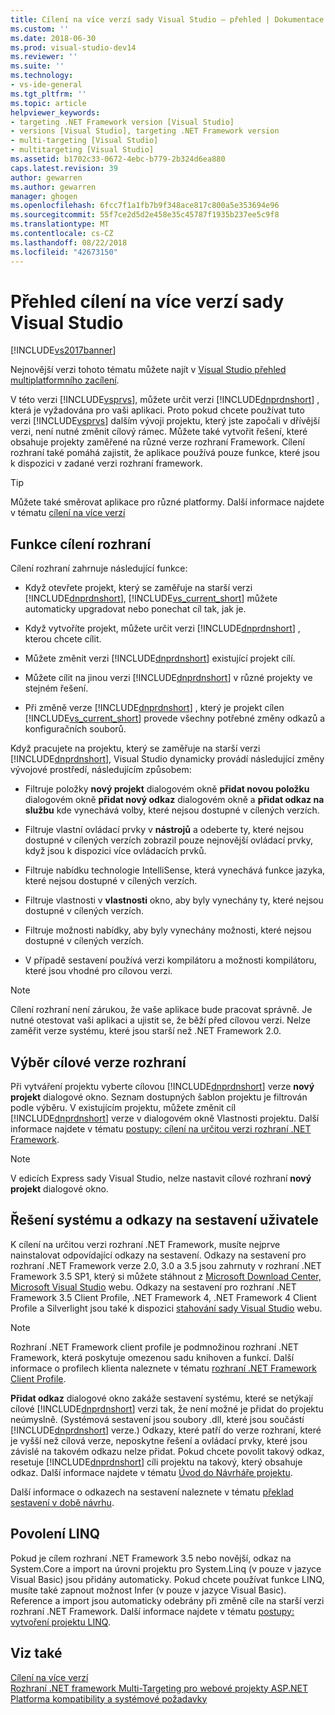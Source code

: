 ```yaml
---
title: Cílení na více verzí sady Visual Studio – přehled | Dokumentace Microsoftu
ms.custom: ''
ms.date: 2018-06-30
ms.prod: visual-studio-dev14
ms.reviewer: ''
ms.suite: ''
ms.technology:
- vs-ide-general
ms.tgt_pltfrm: ''
ms.topic: article
helpviewer_keywords:
- targeting .NET Framework version [Visual Studio]
- versions [Visual Studio], targeting .NET Framework version
- multi-targeting [Visual Studio]
- multitargeting [Visual Studio]
ms.assetid: b1702c33-0672-4ebc-b779-2b324d6ea880
caps.latest.revision: 39
author: gewarren
ms.author: gewarren
manager: ghogen
ms.openlocfilehash: 6fcc7f1a1fb7b9f348ace817c800a5e353694e96
ms.sourcegitcommit: 55f7ce2d5d2e458e35c45787f1935b237ee5c9f8
ms.translationtype: MT
ms.contentlocale: cs-CZ
ms.lasthandoff: 08/22/2018
ms.locfileid: "42673150"
---
```

# <a name="visual-studio-multi-targeting-overview"></a>Přehled cílení na více verzí sady Visual Studio
[!INCLUDE[vs2017banner](../includes/vs2017banner.md)]

Nejnovější verzi tohoto tématu můžete najít v [Visual Studio přehled multiplatformního zacílení](https://docs.microsoft.com/visualstudio/ide/visual-studio-multi-targeting-overview).  
  
V této verzi [!INCLUDE[vsprvs](../includes/vsprvs-md.md)], můžete určit verzi [!INCLUDE[dnprdnshort](../includes/dnprdnshort-md.md)] , která je vyžadována pro vaši aplikaci. Proto pokud chcete používat tuto verzi [!INCLUDE[vsprvs](../includes/vsprvs-md.md)] dalším vývoji projektu, který jste započali v dřívější verzi, není nutné změnit cílový rámec. Můžete také vytvořit řešení, které obsahuje projekty zaměřené na různé verze rozhraní Framework. Cílení rozhraní také pomáhá zajistit, že aplikace používá pouze funkce, které jsou k dispozici v zadané verzi rozhraní framework.  
  
> [!TIP]
>  Můžete také směrovat aplikace pro různé platformy. Další informace najdete v tématu [cílení na více verzí](../msbuild/msbuild-multitargeting-overview.md)  
  
## <a name="framework-targeting-features"></a>Funkce cílení rozhraní  
 Cílení rozhraní zahrnuje následující funkce:  
  
-   Když otevřete projekt, který se zaměřuje na starší verzi [!INCLUDE[dnprdnshort](../includes/dnprdnshort-md.md)], [!INCLUDE[vs_current_short](../includes/vs-current-short-md.md)] můžete automaticky upgradovat nebo ponechat cíl tak, jak je.  
  
-   Když vytvoříte projekt, můžete určit verzi [!INCLUDE[dnprdnshort](../includes/dnprdnshort-md.md)] , kterou chcete cílit.  
  
-   Můžete změnit verzi [!INCLUDE[dnprdnshort](../includes/dnprdnshort-md.md)] existující projekt cílí.  
  
-   Můžete cílit na jinou verzi [!INCLUDE[dnprdnshort](../includes/dnprdnshort-md.md)] v různé projekty ve stejném řešení.  
  
-   Při změně verze [!INCLUDE[dnprdnshort](../includes/dnprdnshort-md.md)] , který je projekt cílen [!INCLUDE[vs_current_short](../includes/vs-current-short-md.md)] provede všechny potřebné změny odkazů a konfiguračních souborů.  
  
 Když pracujete na projektu, který se zaměřuje na starší verzi [!INCLUDE[dnprdnshort](../includes/dnprdnshort-md.md)], Visual Studio dynamicky provádí následující změny vývojové prostředí, následujícím způsobem:  
  
-   Filtruje položky **nový projekt** dialogovém okně **přidat novou položku** dialogovém okně **přidat nový odkaz** dialogovém okně a **přidat odkaz na službu** kde vynechává volby, které nejsou dostupné v cílených verzích.  
  
-   Filtruje vlastní ovládací prvky v **nástrojů** a odeberte ty, které nejsou dostupné v cílených verzích zobrazil pouze nejnovější ovládací prvky, když jsou k dispozici více ovládacích prvků.  
  
-   Filtruje nabídku technologie IntelliSense, která vynechává funkce jazyka, které nejsou dostupné v cílených verzích.  
  
-   Filtruje vlastnosti v **vlastnosti** okno, aby byly vynechány ty, které nejsou dostupné v cílených verzích.  
  
-   Filtruje možnosti nabídky, aby byly vynechány možnosti, které nejsou dostupné v cílených verzích.  
  
-   V případě sestavení používá verzi kompilátoru a možnosti kompilátoru, které jsou vhodné pro cílovou verzi.  
  
> [!NOTE]
>  Cílení rozhraní není zárukou, že vaše aplikace bude pracovat správně. Je nutné otestovat vaši aplikaci a ujistit se, že běží před cílovou verzi. Nelze zaměřit verze systému, které jsou starší než .NET Framework 2.0.  
  
## <a name="selecting-a-target-framework-version"></a>Výběr cílové verze rozhraní  
 Při vytváření projektu vyberte cílovou [!INCLUDE[dnprdnshort](../includes/dnprdnshort-md.md)] verze **nový projekt** dialogové okno. Seznam dostupných šablon projektu je filtrován podle výběru. V existujícím projektu, můžete změnit cíl [!INCLUDE[dnprdnshort](../includes/dnprdnshort-md.md)] verze v dialogovém okně Vlastnosti projektu. Další informace najdete v tématu [postupy: cílení na určitou verzi rozhraní .NET Framework](../ide/how-to-target-a-version-of-the-dotnet-framework.md).  
  
> [!NOTE]
>  V edicích Express sady Visual Studio, nelze nastavit cílové rozhraní **nový projekt** dialogové okno.  
  
## <a name="resolving-system-and-user-assembly-references"></a>Řešení systému a odkazy na sestavení uživatele  
 K cílení na určitou verzi rozhraní .NET Framework, musíte nejprve nainstalovat odpovídající odkazy na sestavení. Odkazy na sestavení pro rozhraní .NET Framework verze 2.0, 3.0 a 3.5 jsou zahrnuty v rozhraní .NET Framework 3.5 SP1, který si můžete stáhnout z [Microsoft Download Center, Microsoft Visual Studio](http://go.microsoft.com/fwlink/?LinkId=227602) webu. Odkazy na sestavení pro rozhraní .NET Framework 3.5 Client Profile, .NET Framework 4, .NET Framework 4 Client Profile a Silverlight jsou také k dispozici [stahování sady Visual Studio](http://go.microsoft.com/fwlink/?LinkId=179687) webu.  
  
> [!NOTE]
>  Rozhraní .NET Framework client profile je podmnožinou rozhraní .NET Framework, která poskytuje omezenou sadu knihoven a funkcí. Další informace o profilech klienta naleznete v tématu [rozhraní .NET Framework Client Profile](http://msdn.microsoft.com/library/f0219919-1f02-4588-8704-327a62fd91f1).  
  
 **Přidat odkaz** dialogové okno zakáže sestavení systému, které se netýkají cílové [!INCLUDE[dnprdnshort](../includes/dnprdnshort-md.md)] verzi tak, že není možné je přidat do projektu neúmyslně. (Systémová sestavení jsou soubory .dll, které jsou součástí [!INCLUDE[dnprdnshort](../includes/dnprdnshort-md.md)] verze.) Odkazy, které patří do verze rozhraní, které je vyšší než cílová verze, neposkytne řešení a ovládací prvky, které jsou závislé na takovém odkazu nelze přidat. Pokud chcete povolit takový odkaz, resetuje [!INCLUDE[dnprdnshort](../includes/dnprdnshort-md.md)] cíli projektu na takový, který obsahuje odkaz.  Další informace najdete v tématu [Úvod do Návrháře projektu](http://msdn.microsoft.com/en-us/898dd854-c98d-430c-ba1b-a913ce3c73d7).  
  
 Další informace o odkazech na sestavení naleznete v tématu [překlad sestavení v době návrhu](../msbuild/resolving-assemblies-at-design-time.md).  
  
## <a name="enabling-linq"></a>Povolení LINQ  
 Pokud je cílem rozhraní .NET Framework 3.5 nebo novější, odkaz na System.Core a import na úrovni projektu pro System.Linq (v pouze v jazyce Visual Basic) jsou přidány automaticky. Pokud chcete používat funkce LINQ, musíte také zapnout možnost Infer (v pouze v jazyce Visual Basic). Reference a import jsou automaticky odebrány při změně cíle na starší verzi rozhraní .NET Framework. Další informace najdete v tématu [postupy: vytvoření projektu LINQ](http://msdn.microsoft.com/library/a929e653-09a3-44be-881f-68ca33f192b2).  
  
## <a name="see-also"></a>Viz také  
 [Cílení na více verzí](../msbuild/msbuild-multitargeting-overview.md)   
 [Rozhraní .NET framework Multi-Targeting pro webové projekty ASP.NET](http://msdn.microsoft.com/library/8b8145a9-62f6-4fc4-8a83-47b0487cbe76)   
 [Platforma kompatibility a systémové požadavky](http://www.microsoft.com/visualstudio/eng/products/compatibility)



